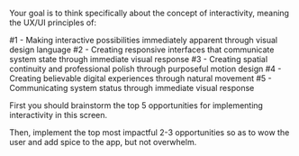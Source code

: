 Your goal is to think specifically about the concept of interactivity, meaning the UX/UI principles of:

#1 - Making interactive possibilities immediately apparent through visual design language
#2 - Creating responsive interfaces that communicate system state through immediate visual response
#3 - Creating spatial continuity and professional polish through purposeful motion design
#4 - Creating believable digital experiences through natural movement
#5 - Communicating system status through immediate visual response

First you should brainstorm the top 5 opportunities for implementing interactivity in this screen.

Then, implement the top most impactful 2-3 opportunities so as to wow the user and add spice to the app, but not overwhelm.
